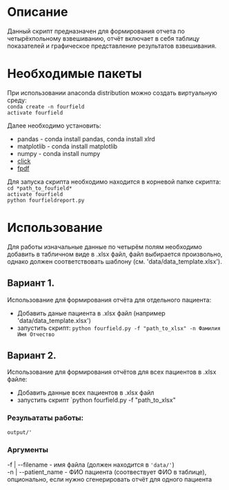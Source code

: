 # Описание
Данный скрипт предназначен для формирования отчета по четырёхпольному взвешиванию, отчёт включает в себя
таблицу показателей и графическое представление результатов взвешивания.
# Необходимые пакеты
При использовании anaconda distribution можно создать виртуальную среду:\
 `conda create -n fourfield`\
 `activate fourfield`

Далее необходимо установить:

- pandas  -  conda install pandas, conda install xlrd
- matplotlib - conda install matplotlib
- numpy  -  conda install numpy
- [click](https://pypi.org/project/click/)
- [fpdf](https://pypi.org/project/fpdf/)

Для запуска скрипта необходимо находится в корневой папке скрипта: \
 `cd *path_to_foufield*`\
 `activate fourfield`\
 `python fourfieldreport.py`

# Использование
Для работы изначальные данные по четырём полям необходимо добавить в табличном виде в .xlsx файл,
файл выбирается произвольно, однако должен соответствовать шаблону (см. 'data/data_template.xlsx').
## Вариант 1.
Использование для формирования отчёта для отдельного пациента:
- Добавить даные пациента в .xlsx файл (например 'data/data_template.xlsx')
- запустить скрипт: `python fourfield.py -f "path_to_xlsx" -n Фамилия Имя Отчество`
    
## Вариант 2.
Использование для формирования отчётов для всех пациентов в .xlsx файле:
- Добавить данные всех пациентов в .xlsx файл
- запустить скрипт `python fourfield.py -f "path_to_xlsx"

### Резульататы работы:

`output/'`

### Аргументы
-f | --filename  -  имя файла (должен находится в `'data/'`)\
-n | --patient_name - ФИО пациента (соотвествует ФИО в таблице), опционально, если нужно сгенерировать отчёт для одного пациента